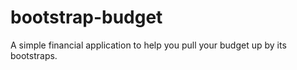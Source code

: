 # bootstrap-budget
A simple financial application to help you pull your budget up by its bootstraps.
